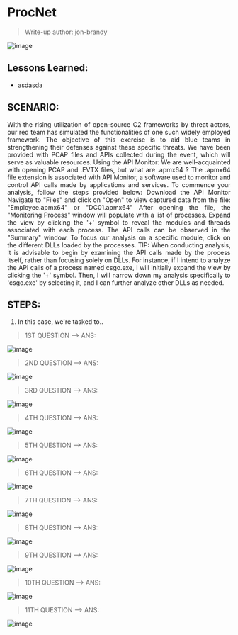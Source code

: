 # ProcNet
> Write-up author: jon-brandy

![image](https://github.com/jon-brandy/hackthebox/assets/70703371/16fbee1e-eb57-4c6d-924e-ab9e4649d9cc)


## Lessons Learned:
- asdasda

## SCENARIO:
<p align="justify">With the rising utilization of open-source C2 frameworks by threat actors, our red team has simulated the functionalities of one such widely employed framework. The objective of this exercise is to aid blue teams in strengthening their defenses against these specific threats. We have been provided with PCAP files and APIs collected during the event, which will serve as valuable resources. Using the API Monitor: We are well-acquainted with opening PCAP and .EVTX files, but what are .apmx64 ? The .apmx64 file extension is associated with API Monitor, a software used to monitor and control API calls made by applications and services. To commence your analysis, follow the steps provided below: Download the API Monitor Navigate to "Files" and click on "Open" to view captured data from the file: "Employee.apmx64" or "DC01.apmx64" After opening the file, the "Monitoring Process" window will populate with a list of processes. Expand the view by clicking the '+' symbol to reveal the modules and threads associated with each process. The API calls can be observed in the "Summary" window. To focus our analysis on a specific module, click on the different DLLs loaded by the processes. TIP: When conducting analysis, it is advisable to begin by examining the API calls made by the process itself, rather than focusing solely on DLLs. For instance, if I intend to analyze the API calls of a process named csgo.exe, I will initially expand the view by clicking the '+' symbol. Then, I will narrow down my analysis specifically to 'csgo.exe' by selecting it, and I can further analyze other DLLs as needed.</p>

## STEPS:
1. In this case, we're tasked to..

> 1ST QUESTION --> ANS:

![image](https://github.com/jon-brandy/hackthebox/assets/70703371/dd26f63f-3fd6-4803-9775-03de3b159bac)


> 2ND QUESTION --> ANS:

![image](https://github.com/jon-brandy/hackthebox/assets/70703371/4bae8c80-4397-48e4-8f0d-acb16e5b1d0c)


> 3RD QUESTION --> ANS:

![image](https://github.com/jon-brandy/hackthebox/assets/70703371/5f313be4-67e3-4350-b2e5-1cba3a76de95)


> 4TH QUESTION --> ANS:

![image](https://github.com/jon-brandy/hackthebox/assets/70703371/5ed6afbb-89d6-47c6-a67d-087029e953bb)


> 5TH QUESTION --> ANS:

![image](https://github.com/jon-brandy/hackthebox/assets/70703371/367afea3-2d47-40f4-b98f-900446b4faca)



> 6TH QUESTION --> ANS:

![image](https://github.com/jon-brandy/hackthebox/assets/70703371/0f6cc847-2168-47f3-815c-d71e492408eb)



> 7TH QUESTION --> ANS:

![image](https://github.com/jon-brandy/hackthebox/assets/70703371/1a6fe32c-8e06-45ec-908a-d53f7bb0cd81)


> 8TH QUESTION --> ANS:

![image](https://github.com/jon-brandy/hackthebox/assets/70703371/65fea4f2-6ac7-4a03-a0d8-75f3ef57ed75)


> 9TH QUESTION --> ANS:

![image](https://github.com/jon-brandy/hackthebox/assets/70703371/4d575e0f-d00c-42a6-8dd6-9960a9b75785)


> 10TH QUESTION --> ANS:

![image](https://github.com/jon-brandy/hackthebox/assets/70703371/cb095d06-161f-40fe-8ac1-527de6b1aac2)


> 11TH QUESTION --> ANS:

![image](https://github.com/jon-brandy/hackthebox/assets/70703371/bb39097d-b1a7-4332-b438-6f7dcc5fcc2d)
